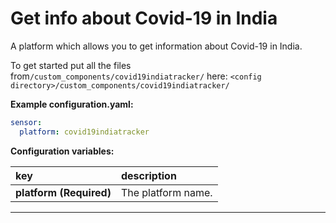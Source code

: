 # Get info about Covid-19 in India

A platform which allows you to get information about Covid-19 in India.

To get started put all the files from`/custom_components/covid19indiatracker/` here:
`<config directory>/custom_components/covid19indiatracker/`

**Example configuration.yaml:**

```yaml
sensor:
  platform: covid19indiatracker
```

**Configuration variables:**

key | description
:--- | :---
**platform (Required)** | The platform name.

***


